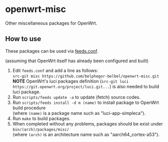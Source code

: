 # openwrt-misc
Other miscellaneous packages for OpenWrt.

## How to use
These packages can be used via [feeds.conf](https://openwrt.org/docs/guide-developer/feeds).

(assuming that OpenWrt itself has already been configured and built)
1. Edit `feeds.conf` and add a line as follows:  
```src-git misc https://github.com/belphegor-belbel/openwrt-misc.git```  
**NOTE** OpenWrt's luci packages definition (`src-git luci https://git.openwrt.org/project/luci.git...`) is also needed to build luci package.
1. Run `scripts/feeds update -a` to update (fetch) source codes.
1. Run `scripts/feeds install -d m (name)` to install package to OpenWrt build procedure   
(where `(name)` is a package name such as "luci-app-simpleca").
1. Run `make` to build packages.
1. When completed without any problems, packages should be exist under `bin/(arch)/packages/misc/`  
(where `(arch)` is an architecture name such as "aarch64_cortex-a53").
